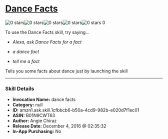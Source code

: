 # [Dance Facts](http://alexa.amazon.com/#skills/amzn1.ask.skill.1cfbbcb6-b50a-4cd9-982b-e020d7f1ec01)
![0 stars](../../images/ic_star_border_black_18dp_1x.png)![0 stars](../../images/ic_star_border_black_18dp_1x.png)![0 stars](../../images/ic_star_border_black_18dp_1x.png)![0 stars](../../images/ic_star_border_black_18dp_1x.png)![0 stars](../../images/ic_star_border_black_18dp_1x.png) 0

To use the Dance Facts skill, try saying...

* *Alexa, ask Dance Facts for a fact*

* *a dance fact*

* *tell me a fact*

Tells you some facts about dance just by launching the skill

***

### Skill Details

* **Invocation Name:** dance facts
* **Category:** null
* **ID:** amzn1.ask.skill.1cfbbcb6-b50a-4cd9-982b-e020d7f1ec01
* **ASIN:** B01N9CWT63
* **Author:** Angie Chiraz
* **Release Date:** December 4, 2016 @ 02:35:32
* **In-App Purchasing:** No
